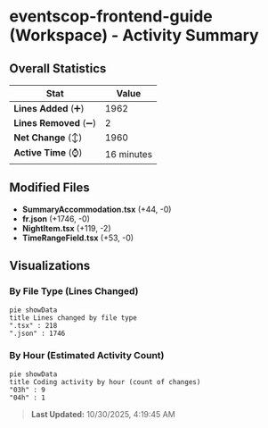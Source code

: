 # eventscop-frontend-guide (Workspace) - Activity Summary 

## Overall Statistics

| Stat                   | Value                                                             |
| ---------------------- | ----------------------------------------------------------------- |
| **Lines Added** (➕)   | 1962                                          |
| **Lines Removed** (➖) | 2                                        |
| **Net Change** (↕)    | 1960                |
| **Active Time** (⌚)   | 16 minutes |


## Modified Files
- **SummaryAccommodation.tsx** (+44, -0)
- **fr.json** (+1746, -0)
- **NightItem.tsx** (+119, -2)
- **TimeRangeField.tsx** (+53, -0)

## Visualizations

### By File Type (Lines Changed)

```mermaid
pie showData
title Lines changed by file type
".tsx" : 218
".json" : 1746
```

### By Hour (Estimated Activity Count)

```mermaid
pie showData
title Coding activity by hour (count of changes)
"03h" : 9
"04h" : 1
```


> **Last Updated:** 10/30/2025, 4:19:45 AM
